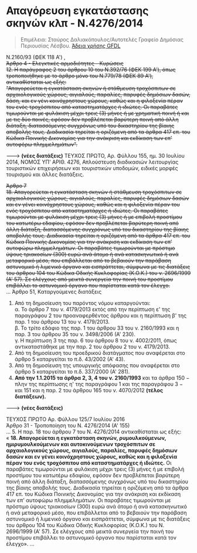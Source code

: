 # Απαγόρευση εγκατάστασης σκηνών κλπ -  Ν.4276/2014

>Επιμέλεια: Σταύρος Δαλιακόπουλος/Αυτοτελές Γραφείο Δημόσιας Περιουσίας Λέσβου. [Άδεια χρήσης GFDL](http://www.gnu.org/licenses/fdl.html)

Ν.2160/93 (ΦΕΚ 118 Α') ,  
~~Άρθρο 4 - Ελεγκτικές αρμοδιότητες - Κυρώσεις  
12\. Η παράγραφος 2 του άρθρου 10 του Ν.392/76 (ΦΕΚ 199 Α'), όπως τροποποιήθηκε με το άρθρο μόνο του Ν.779/78 (ΦΕΚ 89 Α'), αντικαθίσταται ως εξής:  
"Απαγορεύεται η εγκατάσταση σκηνών ή στάθμευση τροχόσπιτων σε αρχαιολογικούς χώρους, αιγιαλούς, παραλίες, παρυφές δημόσιων δασών, δάση, και εν γένι κοινόχρηστους χώρους, καθώς και η φιλοξενία πέραν του ενός τροχόσπιτου από καταστηματάρχες ή ιδιώτες. Οι παραβάτες τιμωρούνται με φυλάκιση μέχρι τρεις (3) μήνες ή με χρηματική ποινή ή και με τις δύο ποινές, εφόσον δεν προβλέπεται βαρύτερη ποινή από άλλη διάταξη, διατασσόμενης συγχρόνως υπό του δικαστηρίου της βίαιης αποβολής τους. Διαδικασία τηρείται η οριζόμενη από τα άρθρα 417 επ. του Κώδικα Ποινικής Δικονομίας για την ανάκριση και εκδίκαση των επ' αυτοφόρω πλημμελημάτων".~~

---> **(νέες διατάξεις)** ΤΕΥΧΟΣ ΠΡΩΤΟ, Αρ. Φύλλου 155, ημ. 30 Ιουλίου 2014, ΝΟΜΟΣ ΥΠ' ΑΡΙΘ. 4276, Απλούστευση διαδικασιών λειτουργίας τουριστικών επιχειρήσεων και τουριστικών υποδομών, ειδικές μορφές τουρισμού και άλλες διατάξεις.

~~Άρθρο 7  
18. Απαγορεύεται η εγκατάσταση σκηνών ή στάθμευση τροχόσπιτων σε αρχαιολογικούς χώρους, αιγιαλούς, παραλίες, παρυφές δημόσιων δασών και εν γένει κοινόχρηστους χώρους, καθώς και η φιλοξενία πέραν του ενός τροχόσπιτου από καταστηματάρχες ή ιδιώτες. Οι παραβάτες τιμωρούνται με φυλάκιση μέχρι τρεις (3) μήνες ή με επιβολή προστίμου του κατωτέρω εδαφίου, εφόσον δεν προβλέπεται βαρύτερη ποινή από άλλη διάταξη, διατασσόμενης συγχρόνως υπό του δικαστηρίου της βίαιης αποβολής τους. Διαδικασία τηρείται η οριζόμενη από τα άρθρα 417 επ. του Κώδικα Ποινικής Δικονομίας για την ανάκριση και εκδίκαση των επ’ αυτοφώρω πλημμελημάτων. Οι παραβάτες τιμωρούνται με πρόστιμο ύψους τριακοσίων (300) ευρώ ανά άτομο ή ανά κατασκηνωτικό ή ανά μεταφορικό μέσο, που επιβάλλεται από το βεβαιούν την παράβαση αστυνομικό ή λιμενικό όργανο και εισπράττεται, σύμφωνα με τις διατάξεις του άρθρου 104 του Κώδικα Οδικής Κυκλοφορίας (Κ.Ο.Κ.) του ν. 2696/1999 (Α' 57). Σε ελέγχους από μεικτά συνεργεία την ποινή του προστίμου επιβάλλει το αστυνομικό όργανο που παρίσταται κατά τον έλεγχο.~~  
...
Άρθρο 51, Καταργούμενες διατάξεις  
1. Από τη δημοσίευση του παρόντος νόμου καταργούνται:  
α. Το άρθρο 7 του ν. 4179/2013 εκτός από την περίπτωση ε' της παραγράφου 2 του προαναφερθέντος άρθρου και η περίπτωση β' της παρ. 1 του άρθρου 13 του ν. 4179/2013.  
β. Το τρίτο εδάφιο της παρ. 1 του άρθρου 33 του ν. 2160/1993 και η παρ. 3 του άρθρου 35 του ν. 3498/2006 (Α' 230).  
γ. Η περίπτωση 3 της παρ. 6 του άρθρου 8 του ν. 4002/2011, όπως αντικαταστάθηκε με την παρ. 2 του άρθρου 2 του ν. 4179/2013.  
2. Από τη δημοσίευση του προεδρικού διατάγματος που αναφέρεται στο άρθρο 5 καταργείται το π.δ. 43/2002 (Α' 43).  
3. Από τη δημοσίευση της υπουργικής απόφασης που αναφέρεται στο άρθρο 5 καταργείται το π.δ. 337/2000 (Α' 281).  
4. **Από την 1.1.2015 τα άρθρα 2, 3, 4 του ν. 2160/1993** και τα άρθρα 150 − πλην της περίπτωσης η' της παραγράφου 1 και της παραγράφου 3 − και 151 και η παρ. 2 του άρθρου 165 του ν. 4070/2012 **(τέλος διατάξεων).**  

---> **(νέες διατάξεις)**
 
ΤΕΥΧΟΣ ΠΡΩΤΟ Αρ. Φύλλου 125/7 Ιουλίου 2016  
Άρθρο 31 - Τροποποίηση του Ν. 4276/2014 (Α' 155)  
...
5. Η παρ. 18 του άρθρου 7 του Ν. 4276/2014 αντικαθίσταται ως εξής:  
« **18\. Απαγορεύεται η εγκατάσταση σκηνών, ρυμουλκούμενων, ημιρυμουλκούμενων και αυτοκινούμενων τροχόσπιτων σε αρχαιολογικούς χώρους, αιγιαλούς, παραλίες, παρυφές δημόσιων δασών και εν γένει κοινόχρηστους χώρους, καθώς και η φιλοξενία πέραν του ενός τροχόσπιτου από καταστηματάρχες ή ιδιώτες.** Οι παραβάτες τιμωρούνται με φυλάκιση μέχρι τρεις (3) μήνες ή με επιβολή προστίμου του κατωτέρω εδαφίου, εφόσον δεν προβλέπεται βαρύτερη ποινή από άλλη διάταξη, διατασσόμενης συγχρόνως υπό του δικαστηρίου της βίαιης αποβολής τους. Διαδικασία τηρείται η οριζόμενη από τα άρθρα 417 επ. του Κώδικα Ποινικής Δικονομίας για την ανάκριση και εκδίκαση των επ' αυτοφώρω πλημμελημάτων. Οι παραβάτες τιμωρούνται με πρόστιμο ύψους τριακοσίων (300) ευρώ ανά άτομο ή ανά κατασκηνωτικό ή ανά μεταφορικό μέσο, που επιβάλλεται από το βεβαιούν την παράβαση αστυνομικό ή λιμενικό όργανο και εισπράττεται, σύμφωνα με τις διατάξεις του άρθρου 104 του Κώδικα Οδικής Κυκλοφορίας (Κ.Ο.Κ.) του Ν. 2696/1999 (Α' 57). Σε ελέγχους από μεικτά συνεργεία την ποινή του προστίμου επιβάλλει το αστυνομικό όργανο που παρίσταται κατά τον έλεγχο».
...
